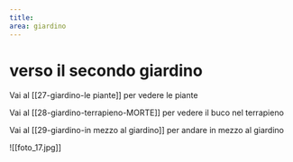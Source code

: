```yaml
---
title: 
area: giardino
---
```

# verso il secondo giardino

Vai al [[27-giardino-le piante]] per vedere le piante

Vai al [[28-giardino-terrapieno-MORTE]] per vedere il buco nel terrapieno 

Vai al [[29-giardino-in mezzo al giardino]] per andare in mezzo al giardino

![[foto_17.jpg]]